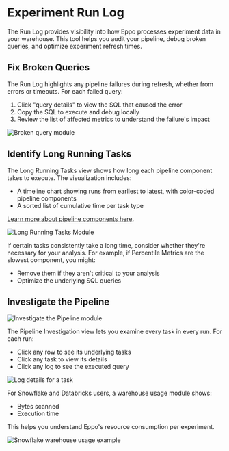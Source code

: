 # Experiment Run Log

The Run Log provides visibility into how Eppo processes experiment data in your warehouse. This tool helps you audit your pipeline, debug broken queries, and optimize experiment refresh times.

## Fix Broken Queries

The Run Log highlights any pipeline failures during refresh, whether from errors or timeouts. For each failed query:

1. Click "query details" to view the SQL that caused the error
2. Copy the SQL to execute and debug locally 
3. Review the list of affected metrics to understand the failure's impact

![Broken query module](/img/data-management/pipeline/broken-queries.png)

## Identify Long Running Tasks

The Long Running Tasks view shows how long each pipeline component takes to execute. The visualization includes:

- A timeline chart showing runs from earliest to latest, with color-coded pipeline components
- A sorted list of cumulative time per task type

[Learn more about pipeline components here](/data-management/data-pipeline/#pipeline-steps).

![Long Running Tasks Module](/img/data-management/pipeline/long-running-tasks.png)

If certain tasks consistently take a long time, consider whether they're necessary for your analysis. For example, if Percentile Metrics are the slowest component, you might:

- Remove them if they aren't critical to your analysis
- Optimize the underlying SQL queries


## Investigate the Pipeline

![Investigate the Pipeline module](/img/data-management/pipeline/investigate-pipeline.png)

The Pipeline Investigation view lets you examine every task in every run. For each run:

- Click any row to see its underlying tasks
- Click any task to view its details
- Click any log to see the executed query

![Log details for a task](/img/data-management/pipeline/investigate-pipeline-details.png)

For Snowflake and Databricks users, a warehouse usage module shows:
- Bytes scanned
- Execution time 

This helps you understand Eppo's resource consumption per experiment.

![Snowflake warehouse usage example](/img/data-management/pipeline/warehouse-usage.png)




